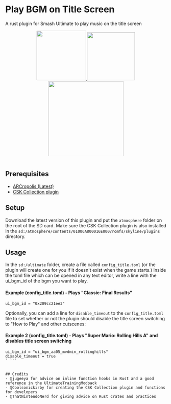 # Play BGM on Title Screen
A rust plugin for Smash Ultimate to play music on the title screen

<p align="center">
    <a href="https://www.paypal.me/Struggleton/">
        <img src="https://cdn.rawgit.com/twolfson/paypal-github-button/1.0.0/dist/button.svg" width="155" alt="">
    </a>
    <a href="https://www.patreon.com/Struggleton">
        <img src="https://c5.patreon.com/external/logo/become_a_patron_button@2x.png" width="150" alt="">
    </a>
 <a href="https://ko-fi.com/Struggleton">
        <img src="https://uploads-ssl.webflow.com/5c14e387dab576fe667689cf/61e11d430afb112ea33c3aa5_Button-1-p-500.png" width="235" alt="">
    </a>
</p>

<p align="center">
    <a href="https://somsubhra.github.io/github-release-stats/?username=Struggleton&repository=TitleScreenBGM">
        <img src="https://img.shields.io/github/downloads/Struggleton/TitleScreenBGM/total" alt="">
    </a>
</p>


## Prerequisites
- [ARCropolis (Latest)](https://github.com/Raytwo/ARCropolis/releases/latest "ARCropolis (Latest)")
- [CSK Collection plugin](https://gamebanana.com/mods/499008 "The CSK Collection API")

## Setup
Download the latest version of this plugin and put the `atmosphere` folder on the root of the SD card. Make sure the CSK Collection plugin is also installed in the `sd:/atmosphere/contents/01006A800016E000/romfs/skyline/plugins` directory. 

## Usage
In the `sd:/ultimate` folder, create a file called `config_title.toml` (or the plugin will create one for you if it doesn't exist when the game starts.) Inside the toml file which can be opened in any text editor, write a line with the ui_bgm_id of the bgm you want to play.

#### Example (config_title.toml) - Plays "Classic: Final Results"
`ui_bgm_id = "0x209cc21ee3"` 

Optionally, you can add a line for `disable_timeout` to the `config_title.toml` file to set whether or not the plugin should disable the title screen switching to "How to Play" and other cutscenes:

#### Example 2 (config_title.toml) - Plays "Super Mario: Rolling Hills A" and disables title screen switching
```
ui_bgm_id = "ui_bgm_aa05_mvdmin_rollinghills"
disable_timeout = true
` ```


## Credits
- @jugeeya for advice on inline function hooks in Rust and a good reference in the UltimateTrainingModpack
- @Coolsonickirby for creating the CSK Collection plugin and functions for developers
- @ThatNintendoNerd for giving advice on Rust crates and practices